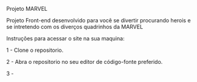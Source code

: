 
Projeto MARVEL

Projeto Front-end desenvolvido para você se divertir procurando herois e se intretendo com os diverços quadrinhos da MARVEL

Instruções para acessar o site na sua maquina:

1 - Clone o repositorio.

2 - Abra o repositorio no seu editor de código-fonte preferido.

3 - 